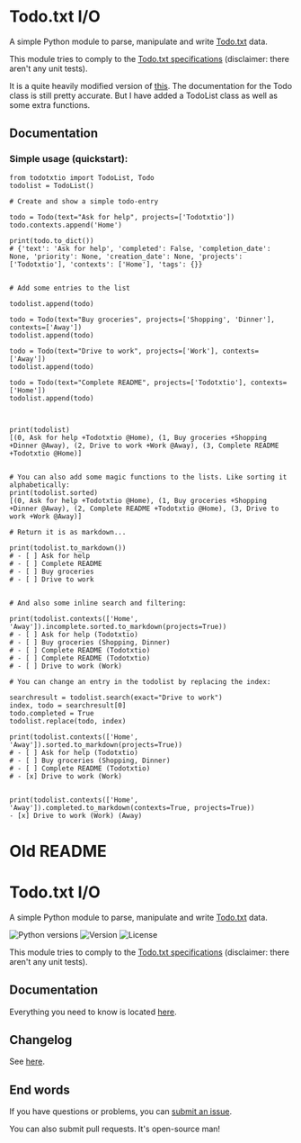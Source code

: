 # Todo.txt I/O

A simple Python module to parse, manipulate and write [Todo.txt](http://todotxt.com/) data.

This module tries to comply to the [Todo.txt specifications](https://github.com/ginatrapani/todo.txt-cli/wiki/The-Todo.txt-Format) (disclaimer: there aren't any unit tests).

It is a quite heavily modified version of [this](https://epocdotfr.github.io/todotxtio/).
The documentation for the Todo class is still pretty accurate.  But I have added a TodoList class as well as some extra functions.

## Documentation

### Simple usage (quickstart):
```
from todotxtio import TodoList, Todo
todolist = TodoList()

# Create and show a simple todo-entry

todo = Todo(text="Ask for help", projects=['Todotxtio'])
todo.contexts.append('Home')

print(todo.to_dict())
# {'text': 'Ask for help', 'completed': False, 'completion_date': None, 'priority': None, 'creation_date': None, 'projects': ['Todotxtio'], 'contexts': ['Home'], 'tags': {}}


# Add some entries to the list

todolist.append(todo)

todo = Todo(text="Buy groceries", projects=['Shopping', 'Dinner'], contexts=['Away'])
todolist.append(todo)

todo = Todo(text="Drive to work", projects=['Work'], contexts=['Away'])
todolist.append(todo)

todo = Todo(text="Complete README", projects=['Todotxtio'], contexts=['Home'])
todolist.append(todo)



print(todolist)
[(0, Ask for help +Todotxtio @Home), (1, Buy groceries +Shopping +Dinner @Away), (2, Drive to work +Work @Away), (3, Complete README +Todotxtio @Home)]


# You can also add some magic functions to the lists. Like sorting it alphabetically:
print(todolist.sorted)
[(0, Ask for help +Todotxtio @Home), (1, Buy groceries +Shopping +Dinner @Away), (2, Complete README +Todotxtio @Home), (3, Drive to work +Work @Away)]

# Return it is as markdown...

print(todolist.to_markdown())
# - [ ] Ask for help
# - [ ] Complete README
# - [ ] Buy groceries
# - [ ] Drive to work


# And also some inline search and filtering:

print(todolist.contexts(['Home', 'Away']).incomplete.sorted.to_markdown(projects=True))
# - [ ] Ask for help (Todotxtio)
# - [ ] Buy groceries (Shopping, Dinner)
# - [ ] Complete README (Todotxtio)
# - [ ] Complete README (Todotxtio)
# - [ ] Drive to work (Work)

# You can change an entry in the todolist by replacing the index:

searchresult = todolist.search(exact="Drive to work")
index, todo = searchresult[0]
todo.completed = True
todolist.replace(todo, index)

print(todolist.contexts(['Home', 'Away']).sorted.to_markdown(projects=True))
# - [ ] Ask for help (Todotxtio)
# - [ ] Buy groceries (Shopping, Dinner)
# - [ ] Complete README (Todotxtio)
# - [x] Drive to work (Work)


print(todolist.contexts(['Home', 'Away']).completed.to_markdown(contexts=True, projects=True))
- [x] Drive to work (Work) (Away)

```






# Old README

# Todo.txt I/O

A simple Python module to parse, manipulate and write [Todo.txt](http://todotxt.com/) data.

![Python versions](https://img.shields.io/pypi/pyversions/todotxtio.svg?link=https://pypi.python.org/pypi/todotxtio) ![Version](https://img.shields.io/pypi/v/todotxtio.svg?link=https://pypi.python.org/pypi/todotxtio) ![License](https://img.shields.io/pypi/l/todotxtio.svg?link=https://pypi.python.org/pypi/todotxtio?link=https://github.com/EpocDotFr/todotxtio/blob/master/LICENSE.md)

This module tries to comply to the [Todo.txt specifications](https://github.com/ginatrapani/todo.txt-cli/wiki/The-Todo.txt-Format) (disclaimer: there aren't any unit tests).

## Documentation

Everything you need to know is located [here](https://epocdotfr.github.io/todotxtio/).

## Changelog

See [here](https://github.com/EpocDotFr/todotxtio/releases).

## End words

If you have questions or problems, you can [submit an issue](https://github.com/EpocDotFr/todotxtio/issues).

You can also submit pull requests. It's open-source man!
